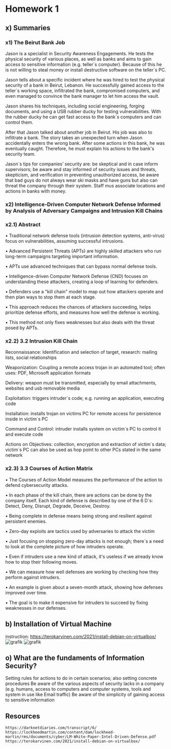 # Homework 1

## x) Summaries

### x1) The Beirut Bank Job
Jason is a specialist in Security Awareness Engagements.
He tests the physical security of various places, as well as banks and aims to gain access to sensitive information (e.g. teller´s computer). Because of this he is not willing to steal money or install destructive software on the teller´s PC. 

Jason tells about a specific incident where he was hired to test the physical security of a bank in Beirut, Lebanon. 
He successfully gained access to the teller´s working space, infiltrated the bank, compromised computers, and even managed to convince the bank manager to let him access the vault. 

Jason shares his techniques, including social engineering, forging documents, and using a USB rubber ducky for testing vulnerabilities. With the rubber ducky he can get fast access to the bank´s computers and can control them.

After that Jason talked about another job in Beirut. His job was also to infiltrate a bank. 
The story takes an unexpected turn when Jason accidentally enters the wrong bank. After some actions in this bank, he was eventually caught. Therefore, he must explain his actions to the bank's security team. 

Jason´s tips for companies’ security are: be skeptical and in case inform supervisors; be aware and stay informed of security issues and threats, skepticism, and verification in preventing unauthorized access, be aware that bad guys do not always wear ski masks and have guns but also can threat the company through their system. Staff mus associate locations and actions in banks with money.


### x2) Intelligence-Driven Computer Network Defense Informed by Analysis of Adversary Campaigns and Intrusion Kill Chains

### x2.1) Abstract 
•	Traditional network defense tools (intrusion detection systems, anti-virus) focus on vulnerabilities, assuming successful intrusions.

•	Advanced Persistent Threats (APTs) are highly skilled attackers who run long-term campaigns targeting important information.

•	APTs use advanced techniques that can bypass normal defense tools.

•	Intelligence-driven Computer Network Defense (CND) focuses on understanding these attackers, creating a loop of learning for defenders.

•	Defenders use a "kill chain" model to map out how attackers operate and then plan ways to stop them at each stage.

•	This approach reduces the chances of attackers succeeding, helps prioritize defense efforts, and measures how well the defense is working.

•	This method not only fixes weaknesses but also deals with the threat posed by APTs.


### x2.2) 3.2 Intrusion Kill Chain
Reconnaissance: Identification and selection of target, research: mailing lists, social relationships

Weaponization: Coupling a remote access trojan in an automated tool; often uses: PDF, Microsoft application formats

Delivery: weapon must be transmitted, especially by email attachments, websites and usb removable media

Exploitation: triggers intruder´s code; e.g. running an application, executing code

Installation: installs trojan on victims PC for remote access for persistence inside in victim´s PC

Command and Control: intruder installs system on victim´s PC to control it and execute code

Actions on Objectives: collection, encryption and extraction of victim´s data; victim´s PC can also be used as hop point to other PCs stated in the same network


### x2.3) 3.3 Courses of Action Matrix
•	The Courses of Action Model measures the performance of the action to defend cybersecurity attacks. 

•	In each phase of the kill chain, there are actions can be done by the company itself. Each kind of defense is described by one of the 6 D´s: Detect, Deny, Disrupt, Degrade, Deceive, Destroy. 

•	Being complete in defense means being strong and resilient against persistent enemies.

•	Zero-day exploits are tactics used by adversaries to attack the victim

•	Just focusing on stopping zero-day attacks is not enough; there´s a need to look at the complete picture of how intruders operate.

•	Even if intruders use a new kind of attack, it's useless if we already know how to stop their following moves.

•	We can measure how well defenses are working by checking how they perform against intruders.

•	An example is given about a seven-month attack, showing how defenses improved over time.

•	The goal is to make it expensive for intruders to succeed by fixing weaknesses in our defenses.



## b) Installation of Virtual Machine
instruction: https://terokarvinen.com/2021/install-debian-on-virtualbox/
![grafik](https://github.com/danielginfinland/InformationSecurityCourse/assets/156656492/2db3dc76-d8a2-4ffe-970d-c3f4e3c0e3d0)
![grafik](https://github.com/danielginfinland/InformationSecurityCourse/assets/156656492/a7863f1b-744b-4cbe-b9d6-9a7b46aae1ea)



## o) What are the fundaments of Information Security?

Setting rules for actions to do in certain scenarios; also setting concrete procedures
Be aware of the various aspects of security lacks in a company (e.g. humans, access to computers and computer systems, tools and system in use like Email traffic)
Be aware of the simplicity of gaining access to sensitive information



## Resources
    https://darknetdiaries.com/transcript/6/
    https://lockheedmartin.com/content/dam/lockheed-martin/rms/documents/cyber/LM-White-Paper-Intel-Driven-Defense.pdf
    https://terokarvinen.com/2021/install-debian-on-virtualbox/
